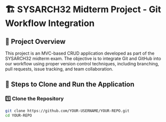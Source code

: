 # 🏗 SYSARCH32 Midterm Project - Git Workflow Integration  

## 📌 Project Overview  
This project is an MVC-based CRUD application developed as part of the SYSARCH32 midterm exam. The objective is to integrate Git and GitHub into our workflow using proper version control techniques, including branching, pull requests, issue tracking, and team collaboration.

## 🚀 Steps to Clone and Run the Application  

### **1️⃣ Clone the Repository**
```bash
git clone https://github.com/YOUR-USERNAME/YOUR-REPO.git
cd YOUR-REPO
